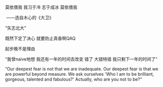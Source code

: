 莫依偎我 我习于冷 志于成冰 莫依偎我

​					——选自木心的《大卫》

“矢志北大”

既然下定了决心 就要防止真香啊QAQ

起步晚不是理由

“我曾naive地想 我还有一年的时间去改变 错了 大错特错 我只剩下一年的时间了”

“Our deepest fear is not that we are inadequate. Our deepest fear is that we are powerful beyond measure. We ask ourselves 'Who I am to be brilliant, gorgeous, talented and fabulous?' Actually, who are you not to be?”